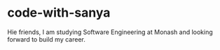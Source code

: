 # code-with-sanya
Hie friends,
I am studying Software Engineering at Monash and looking forward to build my career.
